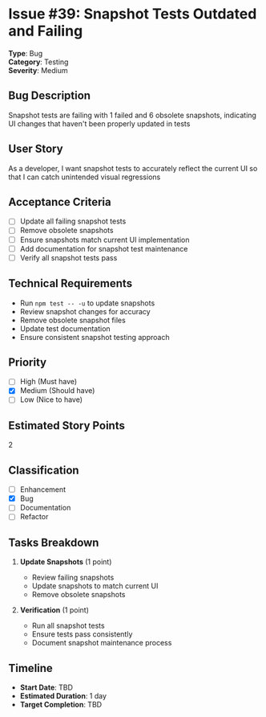 # Issue #39: Snapshot Tests Outdated and Failing

**Type**: Bug  
**Category**: Testing  
**Severity**: Medium

## Bug Description
Snapshot tests are failing with 1 failed and 6 obsolete snapshots, indicating UI changes that haven't been properly updated in tests

## User Story
As a developer, I want snapshot tests to accurately reflect the current UI so that I can catch unintended visual regressions

## Acceptance Criteria
- [ ] Update all failing snapshot tests
- [ ] Remove obsolete snapshots
- [ ] Ensure snapshots match current UI implementation
- [ ] Add documentation for snapshot test maintenance
- [ ] Verify all snapshot tests pass

## Technical Requirements
- Run `npm test -- -u` to update snapshots
- Review snapshot changes for accuracy
- Remove obsolete snapshot files
- Update test documentation
- Ensure consistent snapshot testing approach

## Priority
- [ ] High (Must have)
- [x] Medium (Should have)
- [ ] Low (Nice to have)

## Estimated Story Points
2

## Classification
- [ ] Enhancement
- [x] Bug
- [ ] Documentation
- [ ] Refactor

## Tasks Breakdown
1. **Update Snapshots** (1 point)
   - Review failing snapshots
   - Update snapshots to match current UI
   - Remove obsolete snapshots

2. **Verification** (1 point)
   - Run all snapshot tests
   - Ensure tests pass consistently
   - Document snapshot maintenance process

## Timeline
- **Start Date**: TBD
- **Estimated Duration**: 1 day
- **Target Completion**: TBD